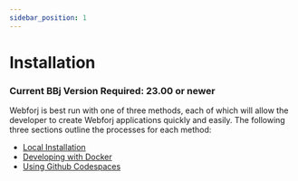 ```yaml
---
sidebar_position: 1
---
```


# Installation

<div style={{"display":"grid", "width":"100%"}}>
    <h3 style={{"justify-self" : "end"}}> Current BBj Version Required: 23.00 or newer </h3>
</div>

Webforj is best run with one of three methods, each of which will allow the developer to create Webforj applications quickly and easily. The following three sections outline the processes for each method:

- [Local Installation](./local_install.md)
- [Developing with Docker](./docker_user.md)
- [Using Github Codespaces ](./github_codespaces.md)

